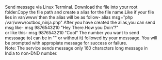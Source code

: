 Send message via Linux Terminal.
Download the file into your root folder.Copy the file path and create a alias for the file name.Like if your file lies in 
var/www/ then the alias will be as follow-
 alias msg="php /var/www/outbox_ninja.php"
After you have created the alias,you can send msg like-
  msg 9876543210 "Hey There.How you Doin'?"    
        or like this- 
  msg 9876543210 "Cool" 
The number you want to send messsage to( can be in "" or without it) followed by your messsage.
  You will be prompted with  appropiate message for success or failure.    
Note:
  The service sends message only 160 characters long message in India to non-DND number.
       
